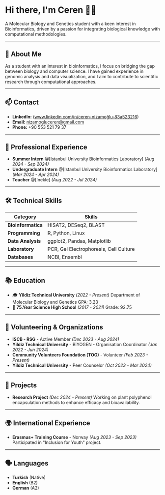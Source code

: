 # Hi there, I'm Ceren 👩‍🔬

A Molecular Biology and Genetics student with a keen interest in Bioinformatics, driven by a passion for integrating biological knowledge with computational methodologies.

---

## 🥼 About Me 

As a student with an interest in bioinformatics, I focus on bridging the gap between biology and computer science. I have gained experience in genomic analysis and data visualization, and I aim to contribute to scientific research through computational approaches.

---

## 📫 Contact
- **LinkedIn:** (www.linkedin.com/in/ceren-nizamoğlu-83a523216)
- **Email:** nizamogluceren@gmail.com
- **Phone:** +90 553 521 79 37
---

## 💼 Professional Experience
- **Summer Intern** @[Istanbul University Bioinformatics Laboratory] *(Aug 2024 - Sep 2024)*
- **Undergraduate Intern** @[Istanbul University Bioinformatics Laboratory] *(Mar 2024 - Apr 2024)*
- **Teacher** @[Inekle] *(Aug 2022 - Jul 2024)*
---

## 🛠 Technical Skills

| **Category**       | **Skills**                          |
|--------------------|-------------------------------------|
| **Bioinformatics** | HISAT2, DESeq2, BLAST              |
| **Programming**    | R, Python, Linux                   |
| **Data Analysis**  | ggplot2, Pandas, Matplotlib        |
| **Laboratory**     | PCR, Gel Electrophoresis, Cell Culture |
| **Databases**      | NCBI, Ensembl                      |

---

## 📚 Education
- 🎓 **Yildiz Technical University** *(2022 - Present)*
  Department of Molecular Biology and Genetics
  GPA: 3.23
- 🏫 **75.Year Science High School** *(2017 - 2021)*
  Grade: 92.75
---

## 🌱 Volunteering & Organizations
- **ISCB - RSG** - Active Member *(Dec 2023 - Aug 2024)*
- **Yildiz Technical University** - BİYOGEN - Organisation Coordinator *(Jan 2022 - Jun 2024)*
- **Community Volunteers Foundation (TOG)** - Volunteer *(Feb 2023 - Present)*
- **Yildiz Technical University** - Peer Counselor *(Oct 2023 - Mar 2024)*
---

## 🎯 Projects
- **Research Project** *(Dec 2024 - Present)*
  Working on plant polyphenol encapsulation methods to enhance efficacy and bioavailability.
---

## 🌍 International Experience
- **Erasmus+ Training Course** - Norway *(Aug 2023 - Sep 2023)*
  Participated in "Inclusion for Youth" project.
---

## 🗣 Languages
- **Turkish** (Native)
- **English** (B2)
- **German** (A2)

